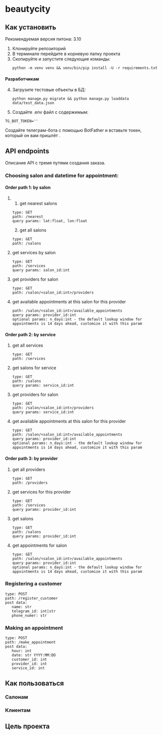 # beautycity

## Как установить

Рекомендуемая версия питона: 3.10

1. Клонируйте репозиторий 
2. В терминале перейдите в корневую папку проекта
3. Скопируйте и запустите следующие команды:
    ```commandline
    python -m venv venv && venv/bin/pip install -U -r requirements.txt
    ```
#### Paзработчикам
4. Загрузите тестовые объекты в БД:
   ```commandline
   python manage.py migrate && python manage.py loaddata data/test_data.json
   ```
5. Создайте .env файл с содержимым:

```
TG_BOT_TOKEN=''
```
Создайте телеграм-бота с помощью BotFather и вставьте токен, который он вам пришлёт
.

## API endpoints

Описание API с тремя путями создания заказа.

### Choosing salon and datetime for appointment: 
#### Order path 1: by salon
1) 
   1) get nearest salons
   ```
   type: GET 
   path: /nearest  
   query params: lat:float, lon:float
   ```

   2) get all salons
   ```
   type: GET
   path: /salons
   ```
2) get services by salon
   ```
   type: GET
   path: /services
   query params: salon_id:int
   ```
3) get providers for salon
   ```
   type: GET
   path: /salon/<salon_id:int>/providers
   ```
4) get available appointments at this salon for this provider

   ```type: GET
   path: /salon/<salon_id:int>/available_appointments
   query params: provider_id:int
   optional params: n_days:int - the default lookup window for appointments is 14 days ahead, customize it with this param
   ```
   

#### Order path 2: by service
1) get all services
   ```
   type: GET
   path: /services
   ```
2) get salons for service
   ```
   type: GET
   path: /salons
   query params: service_id:int
   ```
3) get providers for salon
   ```
   type: GET
   path: /salon/<salon_id:int>/providers
   query params: service_id:int
   ```
5) get available appointments at this salon for this provider
   ```
   type: GET
   path: /salon/<salon_id:int>/available_appointments
   query params: provider_id:int
   optional params: n_days:int - the default lookup window for appointments is 14 days ahead, customize it with this param 
   ```
   
#### Order path 3: by provider
1) get all providers
   ```
   type: GET
   path: /providers
   ```
2) get services for this provider
   ```
   type: GET
   path: /services
   query params: provider_id:int
   ```
3) get salons
   ```
   type: GET
   path: /salons
   query params: provider_id:int
   ```
4) get appointments for salon
   ```
   type: GET
   path: /salon/<salon_id:int>/available_appointments
   query params: provider_id:int
   optional params: n_days:int - the default lookup window for appointments is 14 days ahead, customize it with this param 
   ```
### Registering a customer
```
type: POST
path: /register_customer
post data:
   name: str
   telegram_id: int|str
   phone_numer: str
```

### Making an appointment
```
type: POST
path: /make_appointment
post data:
   hour: int
   date: str YYYY:MM:DD
   customer_id: int
   provider_id: int
   service_id: int
```


## Как пользоваться

### Салонам

### Клиентам

## Цель проекта
